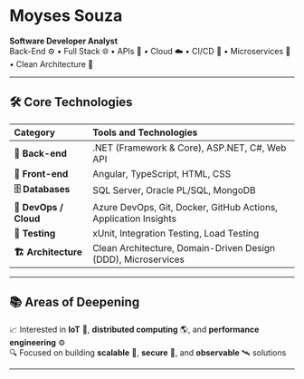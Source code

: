 # Moyses Souza

**Software Developer Analyst**  
Back-End ⚙️ • Full Stack 🌐 • APIs 🔌 • Cloud ☁️ • CI/CD 🚀 • Microservices 🧩 • Clean Architecture 🧼

---

## 🛠️ Core Technologies

| Category               | Tools and Technologies                                                                |
|:---------------------|:--------------------------------------------------------------------------------------|
| **🔧 Back-end**        | .NET (Framework & Core), ASP.NET, C#, Web API                                         |
| **🎨 Front-end**       | Angular, TypeScript, HTML, CSS                                                        |
| **🗄️ Databases**       | SQL Server, Oracle PL/SQL, MongoDB                                                    |
| **🚢 DevOps / Cloud**  | Azure DevOps, Git, Docker, GitHub Actions, Application Insights                       |
| **🧪 Testing**         | xUnit, Integration Testing, Load Testing                                              |
| **🏗️ Architecture**    | Clean Architecture, Domain-Driven Design (DDD), Microservices                        |

---

## 📚 Areas of Deepening

📈 Interested in **IoT** 🤖, **distributed computing** 🌎, and **performance engineering** ⚙️  
🔍 Focused on building **scalable** 📏, **secure** 🔐, and **observable** 🛰️ solutions

---
